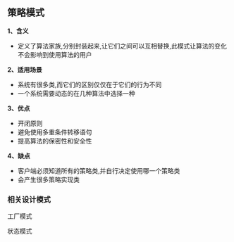 ## 策略模式

**1、含义**

- 定义了算法家族,分别封装起来,让它们之间可以互相替换,此模式让算法的变化不会影响到使用算法的用户

**2、适用场景**

- 系统有很多类,而它们的区别仅仅在于它们的行为不同
- 一个系统需要动态的在几种算法中选择一种

**3、优点**
- 开闭原则
- 避免使用多重条件转移语句
- 提高算法的保密性和安全性

**4、缺点**
- 客户端必须知道所有的策略类,并自行决定使用哪一个策略类
- 会产生很多策略实现类

### 相关设计模式

工厂模式

状态模式